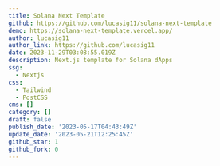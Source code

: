 ```yaml
---
title: Solana Next Template
github: https://github.com/lucasig11/solana-next-template
demo: https://solana-next-template.vercel.app/
author: lucasig11
author_link: https://github.com/lucasig11
date: 2023-11-29T03:08:55.019Z
description: Next.js template for Solana dApps
ssg:
  - Nextjs
css:
  - Tailwind
  - PostCSS
cms: []
category: []
draft: false
publish_date: '2023-05-17T04:43:49Z'
update_date: '2023-05-21T12:25:45Z'
github_star: 1
github_fork: 0
---
```

